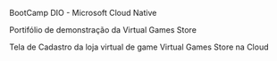 BootCamp DIO - Microsoft Cloud Native

Portifólio de demonstração da Virtual Games Store

Tela de Cadastro da loja virtual de game Virtual Games Store na Cloud
